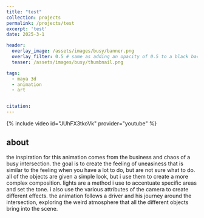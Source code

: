 ```yaml
---
title: "test"
collection: projects
permalink: /projects/test
excerpt: 'test'
date: 2025-3-1

header:
  overlay_image: /assets/images/busy/banner.png
  overlay_filter: 0.5 # same as adding an opacity of 0.5 to a black background
  teaser: /assets/images/busy/thumbnail.png

tags:
  - maya 3d
  - animation
  - art


citation: 
---
```



{% include video id="JUhFX3tkoVk" provider="youtube" %}

## about
the inspiration for this animation comes from the business and chaos of a busy intersection. the goal is to create the feeling of uneasiness that is similar to the feeling when you have a lot to do, but are not sure what to do. all of the objects are given a simple look, but i use them to create a more complex composition. lights are a method i use to accentuate specific areas and set the tone. i also use the various attributes of the camera to create different effects. 
the animation follows a driver and his journey around the intersection, exploring the weird atmosphere that all the different objects bring into the scene. 